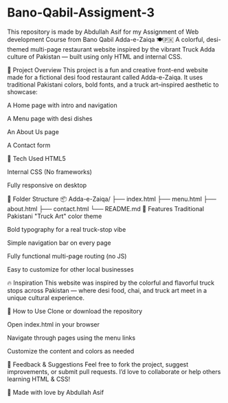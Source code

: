 # Bano-Qabil-Assigment-3
This repository is made by Abdullah Asif for my Assignment of Web development Course from Bano Qabil
Adda-e-Zaiqa 🍽️🇵🇰
A colorful, desi-themed multi-page restaurant website inspired by the vibrant Truck Adda culture of Pakistan — built using only HTML and internal CSS.

🚀 Project Overview
This project is a fun and creative front-end website made for a fictional desi food restaurant called Adda-e-Zaiqa. It uses traditional Pakistani colors, bold fonts, and a truck art–inspired aesthetic to showcase:

A Home page with intro and navigation

A Menu page with desi dishes

An About Us page

A Contact form

🧰 Tech Used
HTML5

Internal CSS (No frameworks)

Fully responsive on desktop

📁 Folder Structure
📦 Adda-e-Zaiqa/
├── index.html
├── menu.html
├── about.html
├── contact.html
└── README.md
🌟 Features
Traditional Pakistani "Truck Art" color theme

Bold typography for a real truck-stop vibe

Simple navigation bar on every page

Fully functional multi-page routing (no JS)

Easy to customize for other local businesses

🔥 Inspiration
This website was inspired by the colorful and flavorful truck stops across Pakistan — where desi food, chai, and truck art meet in a unique cultural experience.

📌 How to Use
Clone or download the repository

Open index.html in your browser

Navigate through pages using the menu links

Customize the content and colors as needed

📣 Feedback & Suggestions
Feel free to fork the project, suggest improvements, or submit pull requests. I’d love to collaborate or help others learning HTML & CSS!

🙌 Made with love by Abdullah Asif
